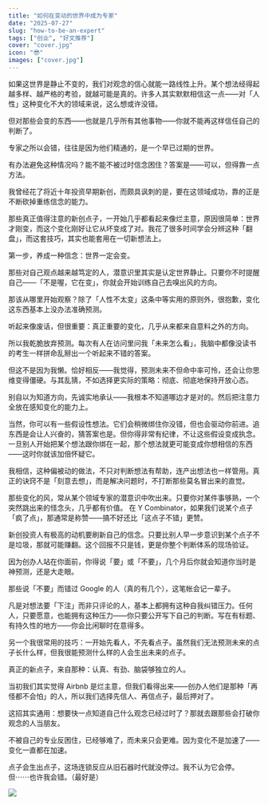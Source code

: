 ```yaml
---
title: "如何在变动的世界中成为专家"
date: "2025-07-27"
slug: "how-to-be-an-expert"
tags: ["创业", "好文推荐"]
cover: "cover.jpg"
icon: "😎"
images: ["cover.jpg"]
---
```

如果这世界是静止不变的，我们对观念的信心就能一路线性上升。某个想法经得起越多样、越严格的考验，就越可能是真的。许多人其实默默相信这一点——对「人性」这种变化不大的领域来说，这么想或许没错。



但对那些会变的东西——也就是几乎所有其他事物——你就不能再这样信任自己的判断了。



专家之所以会错，往往是因为他们精通的，是一个早已过期的世界。



有办法避免这种情况吗？能不能不被过时信念困住？答案是——可以，但得靠一点方法。



我曾经花了将近十年投资早期新创，而颇具讽刺的是，要在这领域成功，靠的正是不断砍掉重练信念的能力。



那些真正值得注意的新创点子，一开始几乎都看起来像烂主意，原因很简单：世界才刚变，而这个变化刚好让它从坏变成了对。我花了很多时间学会分辨这种「翻盘」，而这套技巧，其实也能套用在一切新想法上。



第一步，养成一种信念：世界一定会变。



那些对自己观点越来越笃定的人，潜意识里其实是认定世界静止。只要你不时提醒自己——「不是喔，它在变」，你就会开始训练自己去嗅出风的方向。



那该从哪里开始观察？除了「人性不太变」这条中等实用的原则外，很抱歉，变化这东西基本上没办法准确预测。



听起来像废话，但很重要：真正重要的变化，几乎从来都来自意料之外的方向。



所以我乾脆放弃预测。每次有人在访问里问我「未来怎么看」，我脑中都像没读书的考生一样拼命乱掰出一个听起来不错的答案。



但这不是因为我懒。恰好相反——我觉得，预测未来不但命中率可怜，还会让你思维变得僵硬。与其乱猜，不如选择更实际的策略：彻底、彻底地保持开放心态。



别自以为知道方向，先诚实地承认——我根本不知道哪边才是对的。然后把注意力全放在感知变化的能力上。



当然，你可以有一些假设性想法。它们会稍微绑住你没错，但也会驱动你前进。追东西是会让人兴奋的，猜答案也是。但你得非常有纪律，不让这些假设变成执念。
一旦别人开始把某个想法跟你绑在一起，那个想法就更可能变成你想相信的东西——这时你就该加倍怀疑它。



我相信，这种偏被动的做法，不只对判断想法有帮助，连产出想法也一样管用。真正的诀窍不是「刻意去想」，而是解决问题时，不打断那些莫名冒出来的直觉。



那些变化的风，常从某个领域专家的潜意识中吹出来。只要你对某件事够熟，一个突然跳出来的怪念头，几乎都有价值。
在 Y Combinator，如果我们说某个点子「疯了点」，那通常是称赞——搞不好还比「这点子不错」更赞。



新创投资人有极高的动机要刷新自己的信念。只要比别人早一步意识到某个点子不是垃圾，那就可能赚翻。这个回报不只是钱，更是你整个判断体系的现场验证。



因为创办人站在你面前，你得说「要」或「不要」，几个月后你就会知道你当时是神预测，还是大走眼。



那些说「不要」而错过 Google 的人（真的有几个），这笔帐会记一辈子。



凡是对想法要「下注」而非只评论的人，基本上都拥有这种自我纠错压力。任何人，只要愿意，也能拥有这种压力——你只要公开写下自己的判断。写在有标题、有持久性的地方——你会比闲聊时在意得多。



另一个我很常用的技巧：一开始先看人，不先看点子。虽然我们无法预测未来的点子长什么样，但我很能预测什么样的人会生出未来的点子。



真正的新点子，来自那种：认真、有劲、脑袋够独立的人。



当初我们其实觉得 Airbnb 是烂主意，但我们看得出来——创办人他们是那种「再怪都不会怕」的人，所以我们选择先信人、再信点子，最后押对了。



这招其实通用：想要快一点知道自己什么观念已经过时了？那就去跟那些会打破你观念的人当朋友。



不被自己的专业反困住，已经够难了，而未来只会更难。因为变化不是加速了——变化一直都在加速。



点子会生出点子，这场连锁反应从旧石器时代就没停过。我不认为它会停。
但⋯⋯也许我会错。（最好是）




![](https://prod-files-secure.s3.us-west-2.amazonaws.com/112d0858-5090-4d34-a606-b75eb8d65fd2/46476355-9cf3-4e99-9b7a-3531bc426380/1000202064.png?X-Amz-Algorithm=AWS4-HMAC-SHA256&X-Amz-Content-Sha256=UNSIGNED-PAYLOAD&X-Amz-Credential=ASIAZI2LB4663ELFMHED%2F20251015%2Fus-west-2%2Fs3%2Faws4_request&X-Amz-Date=20251015T065228Z&X-Amz-Expires=3600&X-Amz-Security-Token=IQoJb3JpZ2luX2VjEMb%2F%2F%2F%2F%2F%2F%2F%2F%2F%2FwEaCXVzLXdlc3QtMiJHMEUCIQD4LiO4UWE7AJbXk3U6DtO4YQ0ok3mapZfe6XW89YBcjgIgWGdTj4WJQDJGONjqUbXBEczmJ5NrQtrbPf0man2nSdkq%2FwMIbxAAGgw2Mzc0MjMxODM4MDUiDAjX9Zhv9YTmZYrS7CrcA5Z69dE6qDU2%2BLhValtdbsM%2Bk%2BuIayvpKJiQeO%2FITSxjdtOAE0JRtIJE3EWydBH5xz0CrJAb1AjBMvM4aXQNmhxbWtbVWAUjB2ohf0PSLo9KPhlEfcb6rxpEm%2FcTnKYMR3FPux1lFY0iaeQkqXbZkhrgAwv80KH8A7mcboloDSTey%2BuqYCGgG0NvMvh%2BgHkPJOoUlXD9Yk1v%2B42VeETeqS%2BoxxLVTLoxPjSb%2F9WDDpydlO5VihXVjI0CKRpLg%2Bgn2E51RAiu3Cmcnlmpb9tMtjzsleJF%2Fs3WdiHTO3kUCfWQidS5bNT%2BWo2ZAcvZkGkzHOtQKztB3SGwzkWcMZVre1CaL71kgi2PzyG0Z%2BaPNqCTCAHfTp3Y%2FQ3Z30087UMXES7rwUvDrerMggcyLDPLGkTsfdiJS%2Bc8IQf6uaNwkH2%2BTYNVhxPjhuRqAwKySdxk8CmQ%2BmK9Yg82SsdXMZuhFMR86TV7O%2F7BzZX3Dcch6wfaKtFHNoh66iXLB8GahOekGZPLEqM48d%2FykahU0e7%2B4BNEwP%2BHvDxAdvXmCceo%2BUafjXSQQxUG7pOBa7iuTuIILVkl8glXlAWFdOjSErPTVHfA%2BkL5nJjGQtqxeJlwQUbAqWB7brj4F1W4ctlrMJvzvMcGOqUBr8zcrsusACoEboNCURr0WpMk43Nx2E6JECxKEezjBV%2B%2Beeo%2FpClprHK1M5zbUG6sCmV0sZcEVJ%2F4nvGcAPJieIqTBZ46zsSmPgEFLkNrQjPMVDYLQXX1KB28qMbxktrHNZywJYr%2BkJO7FFAImA1FWa2JyOcw8oM%2FjW4JF4%2BXAqZgluOCWIcSH9SBfBr9sPuJgDswJ6lOaqwqL3Vx%2Ft8Ys2Qh7EHO&X-Amz-Signature=f52c26a27f7a37f08640e23821f6866c425e5219c36cc26f0935a349b9a1254f&X-Amz-SignedHeaders=host&x-amz-checksum-mode=ENABLED&x-id=GetObject)

